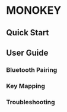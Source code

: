 # MONOKEY

## Quick Start

## User Guide

### Bluetooth Pairing

### Key Mapping

### Troubleshooting